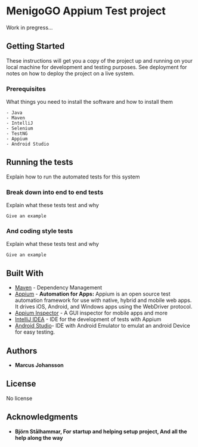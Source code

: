 # MenigoGO Appium Test project

Work in pregress...

## Getting Started

These instructions will get you a copy of the project up and running on your local machine for development and testing purposes. See deployment for notes on how to deploy the project on a live system.

### Prerequisites

What things you need to install the software and how to install them

```
- Java
- Maven
- IntelliJ
- Selenium
- TestNG
- Appium
- Android Studio
```
<!--
### Installing

A step by step series of examples that tell you how to get a development env running

Say what the step will be

```
Give the example
```

And repeat

```
until finished
```

End with an example of getting some data out of the system or using it for a little demo
-->
## Running the tests

Explain how to run the automated tests for this system

### Break down into end to end tests

Explain what these tests test and why

```
Give an example
```

### And coding style tests

Explain what these tests test and why

```
Give an example
```
<!--
## Deployment

Add additional notes about how to deploy this on a live system 
-->

## Built With
* [Maven](https://maven.apache.org/) - Dependency Management
* [Appium](https://appium.io/) - **Automation for Apps:** Appium is an open source test automation framework for use with native, hybrid and mobile web apps.
It drives iOS, Android, and Windows apps using the WebDriver protocol.
* [Appium Inspector](https://github.com/appium/appium-inspector) - A GUI inspector for mobile apps and more
* [IntelliJ IDEA](https://www.jetbrains.com/idea/) - IDE for the development of tests with Appium
* [Android Studio](https://developer.android.com/studio)- IDE with Android Emulator to emulat an android Device for easy testing.
<!--
## Contributing

Please read [CONTRIBUTING.md](https://gist.github.com/PurpleBooth/b24679402957c63ec426) for details on our code of conduct, and the process for submitting pull requests to us.
-->
<!--
## Versioning
-->
   

## Authors

* **Marcus Johansson**

## License

No license

## Acknowledgments

* **Björn Stålhammar, For startup and helping setup project, And all the help along the way**
<!--
* Hat tip to anyone whose code was used
* Inspiration
* etc
  -->

